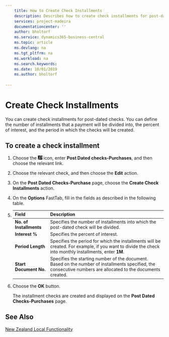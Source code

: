 ```yaml
---
    title: How to Create Check Installments
    description: Describes how to create check installments for post-dated checks.
    services: project-madeira
    documentationcenter: ''
    author: bholtorf
    ms.service: dynamics365-business-central
    ms.topic: article
    ms.devlang: na
    ms.tgt_pltfrm: na
    ms.workload: na
    ms.search.keywords:
    ms.date: 10/01/2019
    ms.author: bholtorf

---
```

# Create Check Installments
You can create check installments for post-dated checks. You can define the number of installments that a payment will be divided into, the percent of interest, and the period in which the checks will be created.  

## To create a check installment  
1.  Choose the ![Search for Page or Report](../../media/ui-search/search_small.png "Search for Page or Report icon") icon, enter **Post Dated checks-Purchases**, and then choose the relevant link.  
2.  Choose the relevant check, and then choose the **Edit** action.  
3.  On the **Post Dated Checks-Purchase** page, choose the **Create Check Installments** action.  
4.  On the **Options** FastTab, fill in the fields as described in the following table.  

5.  |Field|Description|  
    |---------------------------------|---------------------------------------|  
    |**No. of Installments**|Specifies the number of installments into which the post-dated check will be divided.|  
    |**Interest %**|Specifies the percent of interest.|  
    |**Period Length**|Specifies the period for which the installments will be created. For example, if you want to divide the check into monthly installments, enter **1M**.|  
    |**Start Document No.**|Specifies the starting number of the document. Based on the number of installments specified, the consecutive numbers are allocated to the documents created.|  

6.  Choose the **OK** button.  

     The installment checks are created and displayed on the **Post Dated Checks-Purchases** page.

## See Also
[New Zealand Local Functionality](new-zealand-local-functionality.md)
